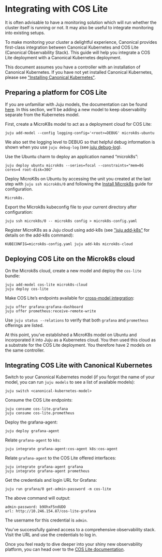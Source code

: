 # Integrating with COS Lite

It is often advisable to have a monitoring solution which will run whether the
cluster itself is running or not. It may also be useful to integrate monitoring
into existing setups.

To make monitoring your cluster a delightful experience, Canonical provides
first-class integration between Canonical Kubernetes and COS Lite (Canonical
Observability Stack). This guide will help you integrate a COS Lite
deployment with a Canonical Kubernetes deployment.

This document assumes you have a controller with an installation of Canonical
Kubernetes. If you have not yet installed Canonical Kubernetes, please see
["Installing Canonical Kubernetes"][how-to-install].

## Preparing a platform for COS Lite

If you are unfamiliar with Juju models, the documentation can be found
[here][juju-models]. In this section, we'll be adding a new model to keep
observability separate from the Kubernetes model.

First, create a MicroK8s model to act as a deployment cloud for COS Lite:

```
juju add-model --config logging-config='<root>=DEBUG' microk8s-ubuntu
```

We also set the logging level to DEBUG so that helpful debug information is
shown when you use `juju debug-log` (see [juju debug-log][juju-debug-log]).

Use the Ubuntu charm to deploy an application named “microk8s”:

```
juju deploy ubuntu microk8s --series=focal --constraints="mem=8G cores=4 root-disk=30G"
```

Deploy MicroK8s on Ubuntu by accessing the unit you created at the last step
with `juju ssh microk8s/0` and following the 
[Install Microk8s][how-to-install-microk8s] guide for configuration.

```{note} Make sure to enable the hostpath-storage and MetalLB addons for 
Microk8s.
```

Export the Microk8s kubeconfig file to your current directory after
configuration:

```
juju ssh microk8s/0 -- microk8s config > microk8s-config.yaml
```

Register MicroK8s as a Juju cloud using add-k8s (see ["juju
add-k8s"][add-k8s] for details on the add-k8s
command):

```
KUBECONFIG=microk8s-config.yaml juju add-k8s microk8s-cloud
```

## Deploying COS Lite on the Microk8s cloud

On the Microk8s cloud, create a new model and deploy the `cos-lite` bundle:

```
juju add-model cos-lite microk8s-cloud
juju deploy cos-lite
```

Make COS Lite’s endpoints available for 
[cross-model integration][cross-model-integration]:

```
juju offer grafana:grafana-dashboard
juju offer prometheus:receive-remote-write
```

Use `juju status --relations` to verify that both `grafana` and `prometheus`
offerings are listed.

At this point, you’ve established a MicroK8s model on Ubuntu and incorporated
it into Juju as a Kubernetes cloud. You then used this cloud as a substrate for
the COS Lite deployment. You therefore have 2 models on the same controller.

## Integrating COS Lite with Canonical Kubernetes

Switch to your Canonical Kubernetes model (if you forgot the name of your model,
you can run `juju models` to see a list of available models):

```
juju switch <canonical-kubernetes-model>
```

Consume the COS Lite endpoints:

```
juju consume cos-lite.grafana
juju consume cos-lite.prometheus
```

Deploy the grafana-agent:

```
juju deploy grafana-agent
```

Relate `grafana-agent` to `k8s`:

```
juju integrate grafana-agent:cos-agent k8s:cos-agent
```

Relate `grafana-agent` to the COS Lite offered interfaces:

```
juju integrate grafana-agent grafana
juju integrate grafana-agent prometheus
```

Get the credentials and login URL for Grafana:

```
juju run grafana/0 get-admin-password -m cos-lite
```

The above command will output:

```
admin-password: b9OhxF5ndUDO
url: http://10.246.154.87/cos-lite-grafana
```

The username for this credential is `admin`.

You’ve successfully gained access to a comprehensive observability stack. Visit
the URL and use the credentials to log in.

Once you feel ready to dive deeper into your shiny new observability platform,
you can head over to the [COS Lite documentation][cos-lite-docs].

<!-- LINKS -->

[how-to-install]: ../howto/charm
[add-k8s]: https://juju.is/docs/juju/juju-add-k8s
[cos-lite-docs]: https://charmhub.io/topics/canonical-observability-stack
[juju-models]: https://juju.is/docs/juju/model
[juju-debug-log]: https://juju.is/docs/juju/juju-debug-log
[cross-model-integration]: https://juju.is/docs/juju/relation#heading--cross-model
[how-to-install-microk8s]: https://microk8s.io/docs/getting-started